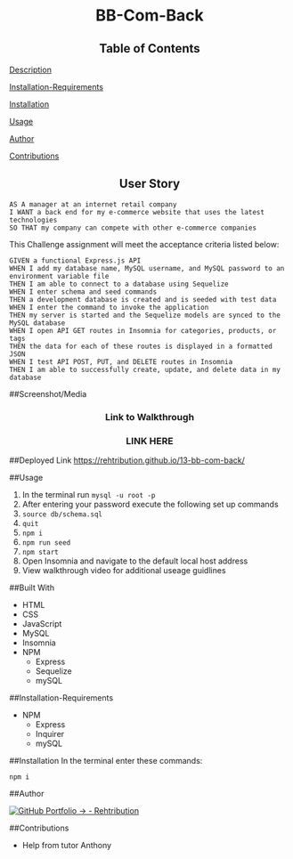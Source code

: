 <h1 align="center">BB-Com-Back</h1>

<h2 align="center">Table of Contents</h2>

  [Description](#Project-Description)
  
  [Installation-Requirements](##Installation-Requirements)
  
  [Installation](##Installation)
  
  [Usage](##Usage)
  
  [Author](##Author) 

  [Contributions](##Contributions)
  

<h2 align="center">User Story</h2>

```
AS A manager at an internet retail company
I WANT a back end for my e-commerce website that uses the latest technologies
SO THAT my company can compete with other e-commerce companies
```

This Challenge assignment will meet the acceptance criteria listed below:
```
GIVEN a functional Express.js API
WHEN I add my database name, MySQL username, and MySQL password to an environment variable file
THEN I am able to connect to a database using Sequelize
WHEN I enter schema and seed commands
THEN a development database is created and is seeded with test data
WHEN I enter the command to invoke the application
THEN my server is started and the Sequelize models are synced to the MySQL database
WHEN I open API GET routes in Insomnia for categories, products, or tags
THEN the data for each of these routes is displayed in a formatted JSON
WHEN I test API POST, PUT, and DELETE routes in Insomnia
THEN I am able to successfully create, update, and delete data in my database
```

##Screenshot/Media
<h3 align="center">Link to Walkthrough</h3>
<h3 align="center">LINK HERE</h3>


##Deployed Link
https://rehtribution.github.io/13-bb-com-back/

##Usage
1. In the terminal run  ```mysql -u root -p```
2. After entering your password execute the following set up commands
3. ```source db/schema.sql```
4. ```quit```
5. ```npm i```
6. ```npm run seed```
7. ```npm start```
8. Open Insomnia and navigate to the default local host address
9. View walkthrough video for additional useage guidlines


##Built With

- HTML
- CSS
- JavaScript
- MySQL
- Insomnia
- NPM
    - Express
    - Sequelize
    - mySQL

##Installation-Requirements
- NPM
    - Express
    - Inquirer
    - mySQL
    
##Installation
In the terminal enter these commands:
```
npm i
```

##Author

[![GitHub Portfolio -> - Rehtribution](https://img.shields.io/badge/GitHub_Portfolio_-->-Rehtribution-1f425f?style=for-the-badge)](https://github.com/Rehtribution)

##Contributions

- Help from tutor Anthony
